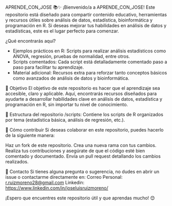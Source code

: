 APRENDE_CON_JOSE 📚✨
¡Bienvenido/a a APRENDE_CON_JOSE! Este repositorio está diseñado para compartir contenido educativo, herramientas y recursos útiles sobre análisis de datos, estadística, bioinformática y programación en R. Si deseas mejorar tus habilidades en análisis de datos y estadísticas, este es el lugar perfecto para comenzar.

¿Qué encontrarás aquí?

- Ejemplos prácticos en R: Scripts para realizar análisis estadísticos como ANOVA, regresión, pruebas de normalidad, entre otros.
- Scripts comentados: Cada script está detalladamente comentado paso a paso para facilitar tu aprendizaje.
- Material adicional: Recursos extra para reforzar tanto conceptos básicos como avanzados de análisis de datos y bioinformática.
  
🎯 Objetivo
El objetivo de este repositorio es hacer que el aprendizaje sea accesible, claro y aplicable. Aquí, encontrarás recursos diseñados para ayudarte a desarrollar habilidades clave en análisis de datos, estadística y programación en R, sin importar tu nivel de conocimiento.

📂 Estructura del repositorio
/scripts: Contiene los scripts de R organizados por tema (estadística básica, análisis de regresión, etc.).

📝 Cómo contribuir
Si deseas colaborar en este repositorio, puedes hacerlo de la siguiente manera:

Haz un fork de este repositorio.
Crea una nueva rama con tus cambios.
Realiza tus contribuciones y asegúrate de que el código esté bien comentado y documentado.
Envía un pull request detallando los cambios realizados.

💬 Contacto
Si tienes alguna pregunta o sugerencia, no dudes en abrir un issue o contactarme directamente en:
Correo Personal: r.ruizmoreno28@gmail.com
Linkedin: https://www.linkedin.com/in/joseluisruizmoreno/

¡Espero que encuentres este repositorio útil y que aprendas mucho! 😊
